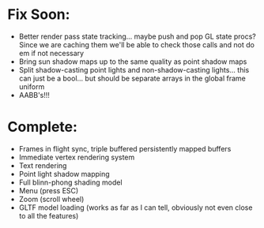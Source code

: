 # Fix Soon:
- Better render pass state tracking... maybe push and pop GL state procs? Since we are caching them we'll be able to check those calls and not do em if not necessary
- Bring sun shadow maps up to the same quality as point shadow maps
- Split shadow-casting point lights and non-shadow-casting lights... this can just be a bool... but should be separate arrays in the global frame uniform
- AABB's!!!


# Complete:
- Frames in flight sync, triple buffered persistently mapped buffers
- Immediate vertex rendering system
- Text rendering
- Point light shadow mapping
- Full blinn-phong shading model
- Menu (press ESC)
- Zoom (scroll wheel)
- GLTF model loading (works as far as I can tell, obviously not even close to all the features)

